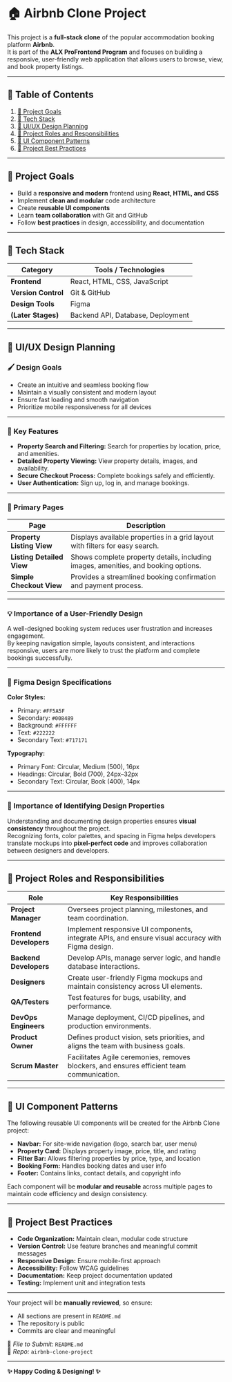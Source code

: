 # 🏠 Airbnb Clone Project

This project is a **full-stack clone** of the popular accommodation booking platform **Airbnb**.  
It is part of the **ALX ProFrontend Program** and focuses on building a responsive, user-friendly web application that allows users to browse, view, and book property listings.

---

## 🧭 Table of Contents
1. [🎯 Project Goals](#-project-goals)
2. [🧰 Tech Stack](#-tech-stack)
3. [🎨 UI/UX Design Planning](#-uiux-design-planning)
4. [👥 Project Roles and Responsibilities](#-project-roles-and-responsibilities)
5. [🧩 UI Component Patterns](#-ui-component-patterns)
6. [🧠 Project Best Practices](#-project-best-practices)

---

## 🎯 Project Goals

- Build a **responsive and modern** frontend using **React, HTML, and CSS**
- Implement **clean and modular** code architecture
- Create **reusable UI components**
- Learn **team collaboration** with Git and GitHub
- Follow **best practices** in design, accessibility, and documentation

---

## 🧰 Tech Stack

| Category | Tools / Technologies |
|-----------|----------------------|
| **Frontend** | React, HTML, CSS, JavaScript |
| **Version Control** | Git & GitHub |
| **Design Tools** | Figma |
| **(Later Stages)** | Backend API, Database, Deployment |

---

## 🎨 UI/UX Design Planning

### 🖌️ Design Goals
- Create an intuitive and seamless booking flow  
- Maintain a visually consistent and modern layout  
- Ensure fast loading and smooth navigation  
- Prioritize mobile responsiveness for all devices  

---

### 🌟 Key Features
- **Property Search and Filtering:** Search for properties by location, price, and amenities.  
- **Detailed Property Viewing:** View property details, images, and availability.  
- **Secure Checkout Process:** Complete bookings safely and efficiently.  
- **User Authentication:** Sign up, log in, and manage bookings.

---

### 📄 Primary Pages

| Page | Description |
|------|--------------|
| **Property Listing View** | Displays available properties in a grid layout with filters for easy search. |
| **Listing Detailed View** | Shows complete property details, including images, amenities, and booking options. |
| **Simple Checkout View** | Provides a streamlined booking confirmation and payment process. |

---

### 💡 Importance of a User-Friendly Design
A well-designed booking system reduces user frustration and increases engagement.  
By keeping navigation simple, layouts consistent, and interactions responsive, users are more likely to trust the platform and complete bookings successfully.

---

### 🎨 Figma Design Specifications

**Color Styles:**
- Primary: `#FF5A5F`
- Secondary: `#008489`
- Background: `#FFFFFF`
- Text: `#222222`
- Secondary Text: `#717171`

**Typography:**
- Primary Font: Circular, Medium (500), 16px  
- Headings: Circular, Bold (700), 24px–32px  
- Secondary Text: Circular, Book (400), 14px  

---

### 🧠 Importance of Identifying Design Properties
Understanding and documenting design properties ensures **visual consistency** throughout the project.  
Recognizing fonts, color palettes, and spacing in Figma helps developers translate mockups into **pixel-perfect code** and improves collaboration between designers and developers.

---

## 👥 Project Roles and Responsibilities

| Role | Key Responsibilities |
|------|------------------------|
| **Project Manager** | Oversees project planning, milestones, and team coordination. |
| **Frontend Developers** | Implement responsive UI components, integrate APIs, and ensure visual accuracy with Figma design. |
| **Backend Developers** | Develop APIs, manage server logic, and handle database interactions. |
| **Designers** | Create user-friendly Figma mockups and maintain consistency across UI elements. |
| **QA/Testers** | Test features for bugs, usability, and performance. |
| **DevOps Engineers** | Manage deployment, CI/CD pipelines, and production environments. |
| **Product Owner** | Defines product vision, sets priorities, and aligns the team with business goals. |
| **Scrum Master** | Facilitates Agile ceremonies, removes blockers, and ensures efficient team communication. |

---

## 🧩 UI Component Patterns

The following reusable UI components will be created for the Airbnb Clone project:

- **Navbar:** For site-wide navigation (logo, search bar, user menu)  
- **Property Card:** Displays property image, price, title, and rating  
- **Filter Bar:** Allows filtering properties by price, type, and location  
- **Booking Form:** Handles booking dates and user info  
- **Footer:** Contains links, contact details, and copyright info  

Each component will be **modular and reusable** across multiple pages to maintain code efficiency and design consistency.

---

## 🧠 Project Best Practices

- **Code Organization:** Maintain clean, modular code structure  
- **Version Control:** Use feature branches and meaningful commit messages  
- **Responsive Design:** Ensure mobile-first approach  
- **Accessibility:** Follow WCAG guidelines  
- **Documentation:** Keep project documentation updated  
- **Testing:** Implement unit and integration tests  

---



Your project will be **manually reviewed**, so ensure:
- All sections are present in `README.md`
- The repository is public  
- Commits are clear and meaningful  

📄 *File to Submit:* `README.md`  
📂 *Repo:* `airbnb-clone-project`  

---

**✨ Happy Coding & Designing! ✨**
